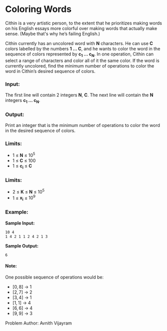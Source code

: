# Coloring Words

Cithin is a very artistic person, to the extent that he prioritizes making words on his English essays more colorful over making words that actually make sense. (Maybe that's why he’s failing English.)

Cithin currently has an uncolored word with **N** characters. He can use **C** colors labelled by the numbers **1 ... C**, and he wants to color the word in the sequence of colors represented by **c<sub>1</sub> ... c<sub>N</sub>**. In one operation, Cithin can select a range of characters and color all of it the same color. If the word is currently uncolored, find the minimum number of operations to color the word in Cithin’s desired sequence of colors.

### Input:
The first line will contain 2 integers **N**, **C**. The next line will contain the **N** integers **c<sub>1</sub> ... c<sub>N</sub>**.

### Output:
Print an integer that is the minimum number of operations to color the word in the desired sequence of colors.

### Limits:
- 1 $\le$ **N** $\le$ 10<sup>5</sup>
- 1 $\le$ **C** $\le$ 100
- 1 $\le$ **c<sub>i</sub>** $\le$ **C**

### Limits:
- 2 $\le$ **K** $\le$ **N** $\le$ $10^5$
- 1 $\le$ **x<sub>i</sub>** $\le$ $10^9$

### Example:
**Sample Input:**
```
10 4
1 4 2 1 1 2 4 2 1 3
```

**Sample Output:**
```
6
```
#### Note:
One possible sequence of operations would be:
- $[0, 8]$ &rarr; $1$
- $[2, 7]$ &rarr; $2$
- $[3, 4]$ &rarr; $1$
- $[1, 1]$ &rarr; $4$
- $[6, 6]$ &rarr; $4$
- $[9, 9]$ &rarr; $3$

Problem Author: Avnith Vijayram
